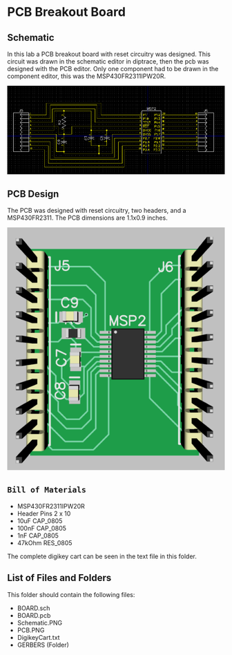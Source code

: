 # PCB Breakout Board
## Schematic
In this lab a PCB breakout board with reset circuitry was designed. This circuit was drawn in the schematic editor in diptrace, then the pcb was designed with the PCB editor. Only one component had to be drawn in the component editor, this was the MSP430FR2311IPW20R. 

![Breakout Schematic](MSP430BreakoutSchematic.PNG "MSP430 Breakout Schematic")
## PCB Design
The PCB was designed with reset circuitry, two headers, and a MSP430FR2311. The PCB dimensions are 1.1x0.9 inches. 

![Breakout PCB](MSP430FR2311PCB.PNG "MSP430 Breakout PCB")

## ```Bill of Materials```
* MSP430FR2311IPW20R
* Header Pins 2 x 10
* 10uF CAP_0805 
* 100nF CAP_0805
* 1nF CAP_0805
* 47kOhm RES_0805

The complete digikey cart can be seen in the text file in this folder.

## List of Files and Folders 
This folder should contain the following files:
* BOARD.sch
* BOARD.pcb
* Schematic.PNG
* PCB.PNG
* DigikeyCart.txt
* GERBERS (Folder)
